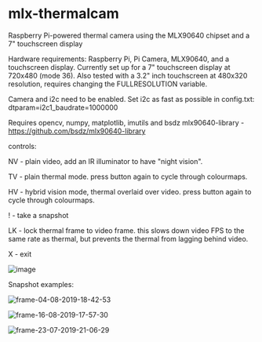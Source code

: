 # mlx-thermalcam
Raspberry Pi-powered thermal camera using the MLX90640 chipset and a 7" touchscreen display

Hardware requirements: Raspberry Pi, Pi Camera, MLX90640, and a touchscreen display. Currently set up for a 7" touchscreen display at 720x480 (mode 36). Also tested with a 3.2" inch touchscreen at 480x320 resolution, requires changing the FULLRESOLUTION variable.

Camera and i2c need to be enabled. Set i2c as fast as possible in config.txt: dtparam=i2c1_baudrate=1000000
 
Requires opencv, numpy, matplotlib, imutils and bsdz mlx90640-library - https://github.com/bsdz/mlx90640-library

controls:

NV - plain video, add an IR illuminator to have "night vision".

TV - plain thermal mode. press button again to cycle through colourmaps.

HV - hybrid vision mode, thermal overlaid over video. press button again to cycle through colourmaps.

! - take a snapshot

LK - lock thermal frame to video frame. this slows down video FPS to the same rate as thermal, but prevents the thermal from lagging behind video.

X - exit 

![image](https://user-images.githubusercontent.com/32528659/159824818-05c3bfaf-f209-4a35-a524-aad9a84466ef.png)

Snapshot examples:

![frame-04-08-2019-18-42-53](https://user-images.githubusercontent.com/32528659/159825746-f59620cd-198c-4667-b544-7520807ca22f.jpg)

![frame-16-08-2019-17-57-30](https://user-images.githubusercontent.com/32528659/159825749-5ce8eb4a-b692-4d04-b8c3-4008969418af.jpg)

![frame-23-07-2019-21-06-29](https://user-images.githubusercontent.com/32528659/159825857-c73778e4-cf05-4f2e-a2db-40d1bf106270.jpg)
